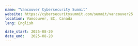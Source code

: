 ```yaml
---
name: "Vancouver Cybersecurity Summit"
website: https://cybersecuritysummit.com/summit/vancouver25
location: Vancouver, BC, Canada
lang: English

date_start: 2025-08-20
date_end:   2025-08-20
---
```

